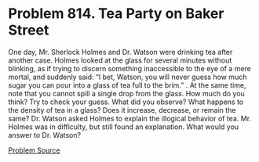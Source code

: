 # Problem 814. Tea Party on Baker Street 

One day, Mr. Sherlock Holmes and Dr. Watson were drinking tea after another case. Holmes looked at the glass for several minutes without blinking, as if trying to discern something inaccessible to the eye of a mere mortal, and suddenly said: “I bet, Watson, you will never guess how much sugar you can pour into a glass of tea full to the brim.” . At the same time, note that you cannot spill a single drop from the glass. How much do you think? Try to check your guess. What did you observe? What happens to the density of tea in a glass? Does it increase, decrease, or remain the same? Dr. Watson asked Holmes to explain the illogical behavior of tea. Mr. Holmes was in difficulty, but still found an explanation. What would you answer to Dr. Watson?

[Problem Source](https://www.trizland.ru/tasks/1581/)